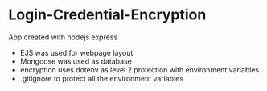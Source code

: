 # Login-Credential-Encryption
App created with nodejs express
  - EJS was used for webpage layout
  - Mongoose was used as database
  - encryption uses dotenv as level 2 protection with environment variables
  - .gitignore to protect all the environment variables
    
